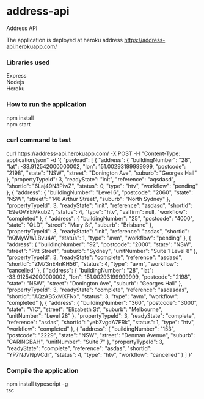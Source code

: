 # address-api
Address API

The application is deployed at heroku address https://address-api.herokuapp.com/  

### Libraries used
Express  
Nodejs  
Heroku  

### How to run the application

npm install  
npm start  

### curl command to test 

curl https://address-api.herokuapp.com/ -X POST -H "Content-Type: application/json" -d '{
     "payload": [
         {
             "address": {
                 "buildingNumber": "28",
                 "lat": -33.912542000000002,
                 "lon": 151.00293199999999,
                 "postcode": "2198",
                 "state": "NSW",
                 "street": "Donington Ave",
                 "suburb": "Georges Hall"
             },
             "propertyTypeId": 3,
             "readyState": "init",
             "reference": "aqsdasd",
             "shortId": "6Laj49N3PiwZ",
             "status": 0,
             "type": "htv",
             "workflow": "pending"
         },
         {
             "address": {
                 "buildingNumber": "Level 6",
                 "postcode": "2060",
                 "state": "NSW",
                 "street": "146 Arthur Street",
                 "suburb": "North Sydney"
             },
             "propertyTypeId": 3,
             "readyState": "init",
             "reference": "asdasd",
             "shortId": "E9eQVYEMkub2",
             "status": 4,
             "type": "htv",
             "valfirm": null,
             "workflow": "completed"
         },
         {
             "address": {
                 "buildingNumber": "25",
                 "postcode": "4000",
                 "state": "QLD",
                 "street": "Mary St",
                 "suburb": "Brisbane"
             },
             "propertyTypeId": 3,
             "readyState": "init",
             "reference": "asdas",
             "shortId": "nQMyWWLBvu4A",
             "status": 1,
             "type": "avm",
             "workflow": "pending"
         },
         {
             "address": {
                 "buildingNumber": "92",
                 "postcode": "2000",
                 "state": "NSW",
                 "street": "Pitt Street",
                 "suburb": "Sydney",
                 "unitNumber": "Suite 1 Level 8"
             },
             "propertyTypeId": 3,
             "readyState": "complete",
             "reference": "asdasd",
             "shortId": "ZM73nE4nKH56",
             "status": 4,
             "type": "avm",
             "workflow": "cancelled"
         },
         {
             "address": {
                 "buildingNumber": "28",
                 "lat": -33.912542000000002,
                 "lon": 151.00293199999999,
                 "postcode": "2198",
                 "state": "NSW",
                 "street": "Donington Ave",
                 "suburb": "Georges Hall"
             },
             "propertyTypeId": 3,
             "readyState": "complete",
             "reference": "asdasdas",
             "shortId": "AQzAB5xMXFNx",
             "status": 3,
             "type": "avm",
             "workflow": "completed"
         },
         {
             "address": {
                 "buildingNumber": "360",
                 "postcode": "3000",
                 "state": "VIC",
                 "street": "Elizabeth St",
                 "suburb": "Melbourne",
                 "unitNumber": "Level 28"
             },
             "propertyTypeId": 3,
             "readyState": "complete",
             "reference": "asdas",
             "shortId": "yebZvgdA7FRk",
             "status": 1,
             "type": "htv",
             "workflow": "completed"
         },
         {
             "address": {
                 "buildingNumber": "153",
                 "postcode": "2229",
                 "state": "NSW",
                 "street": "Denman Avenue",
                 "suburb": "CARINGBAH",
                 "unitNumber": "Suite 7"
             },
             "propertyTypeId": 3,
             "readyState": "complete",
             "reference": "asdas",
             "shortId": "YP7NJVNpVCdr",
             "status": 4,
             "type": "htv",
             "workflow": "cancelled"
         }
     ]
 }'

### Compile the application

npm install typescript -g  
tsc  
